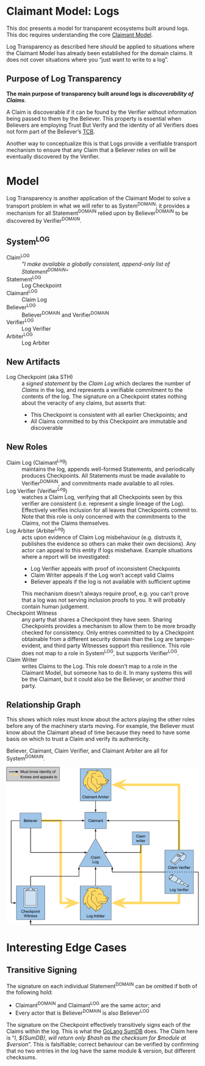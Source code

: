 # Claimant Model: Logs

This doc presents a model for transparent ecosystems built around logs. This doc requires understanding the core [Claimant Model](CoreModel.md).

Log Transparency as described here should be applied to situations where the Claimant Model has already been established for the domain claims. It does not cover situations where you “just want to write to a log”.

## Purpose of Log Transparency
**The main purpose of transparency built around logs is *discoverability of Claims***.

A Claim is discoverable if it can be found by the Verifier without information being passed to them by the Believer. This property is essential when Believers are employing Trust But Verify and the identity of all Verifiers does not form part of the Believer’s [TCB](https://en.wikipedia.org/wiki/Trusted_computing_base).

Another way to conceptualize this is that Logs provide a verifiable transport mechanism to ensure that any Claim that a Believer relies on will be eventually discovered by the Verifier.

# Model
Log Transparency is another application of the Claimant Model to solve a transport problem in what we will refer to as System<sup>DOMAIN</sup>; it provides a mechanism for all Statement<sup>DOMAIN</sup> relied upon by Believer<sup>DOMAIN</sup> to be discovered by Verifier<sup>DOMAIN</sup>.

## System<sup>LOG</sup>
<dl>
<dt>Claim<sup>LOG</sup></dt>
<dd><i>"I make available a globally consistent, append-only list of Statement<sup>DOMAIN</sup>"</i></dd>
<dt>Statement<sup>LOG</sup></dt>
<dd>Log Checkpoint</dd>
<dt>Claimant<sup>LOG</sup></dt>
<dd>Claim Log</dd>
<dt>Believer<sup>LOG</sup></dt>
<dd>Believer<sup>DOMAIN</sup> and Verifier<sup>DOMAIN</sup></dd>
<dt>Verifier<sup>LOG</sup></dt>
<dd>Log Verifier</dd>
<dt>Arbiter<sup>LOG</sup></dt>
<dd>Log Arbiter</dd>
</dl>

## New Artifacts
<dl>
<dt>Log Checkpoint (aka STH)</dt>
<dd>a <i>signed statement</i> by the <i>Claim Log</i> which declares the number of <i>Claims</i> in the log, and represents a verifiable commitment to the contents of the log. The signature on a Checkpoint states nothing about the veracity of any claims, but asserts that:
<ul>
<li>This Checkpoint is consistent with all earlier Checkpoints; and</li>
<li>All Claims committed to by this Checkpoint are immutable and discoverable</li>
</ul>
</dd>
</dl>

## New Roles
<dl>
<dt>Claim Log (Claimant<sup>Log</sup>)</dt>
<dd>maintains the log, appends well-formed Statements, and periodically produces Checkpoints. All Statements must be made available to Verifier<sup>DOMAIN</sup>, and commitments made available to all roles.</dd>
<dt>Log Verifier (Verifier<sup>Log</sup>)</dt>
<dd>watches a Claim Log, verifying that all Checkpoints seen by this verifier are consistent (i.e. represent a single lineage of the Log). Effectively verifies inclusion for all leaves that Checkpoints commit to. Note that this role is only concerned with the commitments to the Claims, not the Claims themselves.</dd>
<dt>Log Arbiter (Arbiter<sup>Log</sup>)</dt>
<dd>acts upon evidence of Claim Log misbehaviour (e.g. distrusts it, publishes the evidence so others can make their own decisions). Any actor can appeal to this entity if logs misbehave. Example situations where a report will be investigated:
<ul>
<li>Log Verifier appeals with proof of inconsistent Checkpoints</li>
<li>Claim Writer appeals if the Log won’t accept valid Claims</li>
<li>Believer appeals if the log is not available with sufficient uptime</li>
</ul>
This mechanism doesn’t always require proof, e.g. you can’t prove that a log was not serving inclusion proofs to you. It will probably contain human judgement.</dd>
<dt>Checkpoint Witness</dt>
<dd>any party that shares a Checkpoint they have seen. Sharing Checkpoints provides a mechanism to allow them to be more broadly checked for consistency. Only entries committed to by a Checkpoint obtainable from a different security domain than the Log are tamper-evident, and third party Witnesses support this resilience. This role does not map to a role in System<sup>LOG</sup>, but supports Verifier<sup>LOG</sup>.
<!-- TODO(mhutchinson): See Closing The Loop for discussion on ensuring that ClaimLog is being fully verified.-->
</dd>
<dt>Claim Writer</dt>
<dd>writes Claims to the Log. This role doesn’t map to a role in the Claimant Model, but someone has to do it. In many systems this will be the Claimant, but it could also be the Believer, or another third party.</dd>
</dl>

## Relationship Graph
This shows which roles must know about the actors playing the other roles before any of the machinery starts moving. For example, the Believer must know about the Claimant ahead of time because they need to have some basis on which to trust a Claim and verify its authenticity.

Believer, Claimant, Claim Verifier, and Claimant Arbiter are all for System<sup>DOMAIN</sup>.

![Relationship Graph](cmrels.png)

<!-- TODO(mhutchinson): Discuss Closing The Loop when that is in the core model documentation -->

# Interesting Edge Cases
## Transitive Signing
The signature on each individual Statement<sup>DOMAIN</sup> can be omitted if both of the following hold:
* Claimant<sup>DOMAIN</sup> and Claimant<sup>LOG</sup> are the same actor; and
* Every actor that is Believer<sup>DOMAIN</sup> is also Believer<sup>LOG</sup>

The signature on the Checkpoint effectively transitively signs each of the Claims within the log. This is what the [GoLang SumDB](https://blog.golang.org/module-mirror-launch) does. The Claim here is “*I, ${SumDB}, will return only $hash as the checksum for $module at $version*”. This is falsifiable; correct behaviour can be verified by confirming that no two entries in the log have the same module & version, but different checksums.
